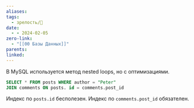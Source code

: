 ```yaml
---
aliases: 
tags:
  - зрелость/🌱
date:
  - - 2024-02-05
zero-link:
  - "[[00 Базы Данных]]"
parents: 
linked:
---
```

B MySQL используется метод nested loops, но с оптимизациями.

```sql
SELECT * FROM posts WHERE author = "Peter"
JOIN comments ON posts. id = comments.post_id
```

Индекс по `posts.id` бесполезен. Индекс по `comments.post_id` обязателен.